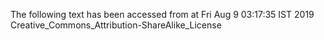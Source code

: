 The following text has been accessed from at Fri Aug 9 03:17:35 IST 2019
Creative_Commons_Attribution-ShareAlike_License
